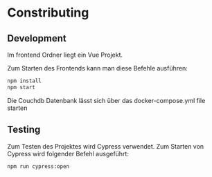 # Constributing

## Development

Im frontend Ordner liegt ein Vue Projekt.

Zum Starten des Frontends kann man diese Befehle ausführen:

```bash
npm install
npm start
```

Die Couchdb Datenbank lässt sich über das docker-compose.yml file starten

## Testing
Zum Testen des Projektes wird Cypress verwendet. Zum Starten von Cypress wird folgender Befehl ausgeführt:
```bash
npm run cypress:open
```
